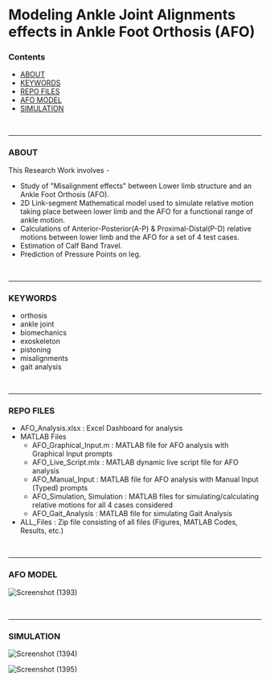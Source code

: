 # Modeling Ankle Joint Alignments effects in Ankle Foot Orthosis (AFO)


### Contents
- [ABOUT](#about)
- [KEYWORDS](#keywords)
- [REPO FILES](#repo-files)
- [AFO MODEL](#afo-model)
- [SIMULATION](#simulation)

<br>
<hr>

### ABOUT
This Research Work involves -
- Study of "Misalignment effects" between Lower limb structure and an Ankle Foot Orthosis (AFO).
- 2D Link-segment Mathematical model used to simulate relative motion taking place between lower limb and the AFO for a functional range of ankle motion.
- Calculations of Anterior-Posterior(A-P) & Proximal-Distal(P-D) relative motions between lower limb and the AFO for a set of 4 test cases.
- Estimation of Calf Band Travel.
- Prediction of Pressure Points on leg.

<br>
<hr>

### KEYWORDS
- orthosis
- ankle joint
- biomechanics
- exoskeleton
- pistoning
- misalignments
- gait analysis

<br>
<hr>

### REPO FILES
* AFO_Analysis.xlsx : Excel Dashboard for analysis
* MATLAB Files
    * AFO_Graphical_Input.m : MATLAB file for AFO analysis with Graphical Input prompts
    * AFO_Live_Script.mlx : MATLAB dynamic live script file for AFO analysis
    * AFO_Manual_Input : MATLAB file for AFO analysis with Manual Input (Typed) prompts
    * AFO_Simulation, Simulation : MATLAB files for simulating/calculating relative motions for all 4 cases considered
    * AFO_Gait_Analysis : MATLAB file for simulating Gait Analysis
* ALL_Files : Zip file consisting of all files (Figures, MATLAB Codes, Results, etc.)

<br>
<hr>

### AFO MODEL

![Screenshot (1393)](https://user-images.githubusercontent.com/68963724/165828195-ea6b5d2d-c0e0-4010-955d-6a25d91c6ca5.png)


<br>
<hr>

### SIMULATION

![Screenshot (1394)](https://user-images.githubusercontent.com/68963724/165828467-7ed74ac2-012b-458f-9d1d-ce4b2c60d9b7.png)


![Screenshot (1395)](https://user-images.githubusercontent.com/68963724/165828478-9f095f89-aa73-42d7-bf86-2e5455213259.png)


